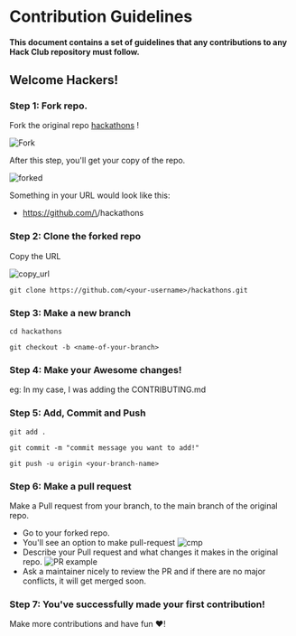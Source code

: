 # Contribution Guidelines

#### This document contains a set of guidelines that any contributions to any Hack Club repository must follow.

## Welcome Hackers!

### Step 1: Fork repo.

Fork the original repo [hackathons](https://github.com/hackclub/hackathons) !

![Fork](https://cloud-99tamsbv5-hack-club-bot.vercel.app/0fork.png)

After this step, you'll get your copy of the repo.

![forked](https://cloud-99tamsbv5-hack-club-bot.vercel.app/1forked.png)

Something in your URL would look like this:

- https://github.com/\<your-username>/hackathons

### Step 2: Clone the forked repo

Copy the URL

![copy_url](https://cloud-6ulo8xryi-hack-club-bot.vercel.app/0git_clone_png.png)

```cli
git clone https://github.com/<your-username>/hackathons.git
```

### Step 3: Make a new branch

```cli
cd hackathons
```

```cli
git checkout -b <name-of-your-branch>
```

### Step 4: Make your Awesome changes!

eg: In my case, I was adding the CONTRIBUTING.md

### Step 5: Add, Commit and Push

```cli
git add .
```

```cli
git commit -m "commit message you want to add!"
```

```cli
git push -u origin <your-branch-name>
```

### Step 6: Make a pull request

Make a Pull request from your branch, to the main branch of the original repo.

- Go to your forked repo.
- You'll see an option to make pull-request
  ![cmp](https://cloud-2g5ft0rri-hack-club-bot.vercel.app/0cmp.png)
- Describe your Pull request and what changes it makes in the original repo.
  ![PR example](https://cloud-11mvtdz0w-hack-club-bot.vercel.app/0pr.png)
- Ask a maintainer nicely to review the PR and if there are no major conflicts, it will get merged soon.

### Step 7: You've successfully made your first contribution!

Make more contributions and have fun ❤️!
